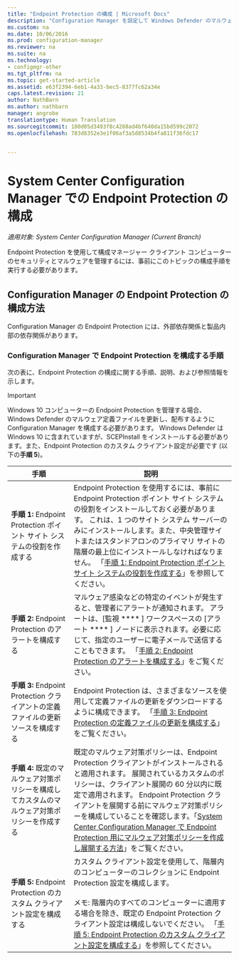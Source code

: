 ```yaml
---
title: "Endpoint Protection の構成 | Microsoft Docs"
description: "Configuration Manager を設定して Windows Defender のマルウェア定義を更新および配布する方法について説明します。"
ms.custom: na
ms.date: 10/06/2016
ms.prod: configuration-manager
ms.reviewer: na
ms.suite: na
ms.technology:
- configmgr-other
ms.tgt_pltfrm: na
ms.topic: get-started-article
ms.assetid: e63f2394-6eb1-4a33-bec5-8377fc62a34e
caps.latest.revision: 21
author: NathBarn
ms.author: nathbarn
manager: angrobe
translationtype: Human Translation
ms.sourcegitcommit: 180d05d3493f8c4288ad4bf640da15bd599c2072
ms.openlocfilehash: 783d8352e3e1f06af3a5d8534b4fa811f36fdc17


---
```


# <a name="configure-endpoint-protection-in-system-center-configuration-manager"></a>System Center Configuration Manager での Endpoint Protection の構成

*適用対象: System Center Configuration Manager (Current Branch)*

Endpoint Protection を使用して構成マネージャー クライアント コンピューターのセキュリティとマルウェアを管理するには、事前にこのトピックの構成手順を実行する必要があります。  

## <a name="how-to-configure-endpoint-protection-in-configuration-manager"></a>Configuration Manager の Endpoint Protection の構成方法  
 Configuration Manager の Endpoint Protection には、外部依存関係と製品内部の依存関係があります。  

### <a name="steps-to-configure-endpoint-protection-in-configuration-manager"></a>Configuration Manager で Endpoint Protection を構成する手順  
 次の表に、Endpoint Protection の構成に関する手順、説明、および参照情報を示します。  

> [!IMPORTANT]  
>  Windows 10 コンピューターの Endpoint Protection を管理する場合、Windows Defender のマルウェア定義ファイルを更新し、配布するように Configuration Manager を構成する必要があります。 Windows Defender は Windows 10 に含まれていますが、SCEPInstall をインストールする必要があります。また、Endpoint Protection のカスタム クライアント設定が必要です (以下の**手順 5**)。  

|手順|説明|  
|-----------|-------------|  
|**手順 1:** Endpoint Protection ポイント サイト システムの役割を作成する|Endpoint Protection を使用するには、事前に Endpoint Protection ポイント サイト システムの役割をインストールしておく必要があります。 これは、1 つのサイト システム サーバーのみにインストールします。また、中央管理サイトまたはスタンドアロンのプライマリ サイトの階層の最上位にインストールしなければなりません。 「[手順 1: Endpoint Protection ポイント サイト システムの役割を作成する](../../protect/deploy-use/configure-endpoint-protection.md)」を参照してください。|  
|**手順 2:** Endpoint Protection のアラートを構成する|マルウェア感染などの特定のイベントが発生すると、管理者にアラートが通知されます。 アラートは、[監視 **** ] ワークスペースの [アラート **** ] ノードに表示されます。必要に応じて、指定のユーザーに電子メールで送信することもできます。 「[手順 2: Endpoint Protection のアラートを構成する](../../protect/deploy-use/configure-endpoint-protection.md)」をご覧ください。|  
|**手順 3:** Endpoint Protection クライアントの定義ファイルの更新ソースを構成する|Endpoint Protection は、さまざまなソースを使用して定義ファイルの更新をダウンロードするように構成できます。 「[手順 3: Endpoint Protection の定義ファイルの更新を構成する](../../protect/deploy-use/configure-endpoint-protection.md)」をご覧ください。|  
|**手順 4:** 既定のマルウェア対策ポリシーを構成してカスタムのマルウェア対策ポリシーを作成する|既定のマルウェア対策ポリシーは、Endpoint Protection クライアントがインストールされると適用されます。 展開されているカスタムのポリシーは、クライアント展開の 60 分以内に既定で適用されます。 Endpoint Protection クライアントを展開する前にマルウェア対策ポリシーを構成していることを確認します。「[System Center Configuration Manager で Endpoint Protection 用にマルウェア対策ポリシーを作成し展開する方法](../../protect/deploy-use/endpoint-antimalware-policies.md)」をご覧ください。|  
|**手順 5:** Endpoint Protection のカスタム クライアント設定を構成する|カスタム クライアント設定を使用して、階層内のコンピューターのコレクションに Endpoint Protection 設定を構成します。<br /><br /> メモ: 階層内のすべてのコンピューターに適用する場合を除き、既定の Endpoint Protection クライアント設定は構成しないでください。 「[手順 5: Endpoint Protection のカスタム クライアント設定を構成する](../../protect/deploy-use/configure-endpoint-protection.md)」を参照してください。 |  



<!--HONumber=Dec16_HO3-->


